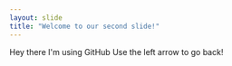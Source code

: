 ```yaml
---
layout: slide
title: "Welcome to our second slide!"
---
```

Hey there I'm using GitHub
Use the left arrow to go back!
